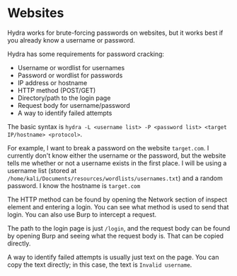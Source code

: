 

# Websites
Hydra works for brute-forcing passwords on websites, but it works best if you already know a username or password.

Hydra has some requirements for password cracking:
- Username or wordlist for usernames
- Password or wordlist for passwords
- IP address or hostname
- HTTP method (POST/GET)
- Directory/path to the login page
- Request body for username/password
- A way to identify failed attempts

The basic syntax is `hydra -L <username list> -P <password list> <target IP/hostname> <protocol>`.

For example, I want to break a password on the website `target.com`. I currently don't know either the username or the password, but the website tells me whether or not a username exists in the first place. I will be using a username list (stored at `/home/kali/Documents/resources/wordlists/usernames.txt`) and a random password. I know the hostname is `target.com`

The HTTP method can be found by opening the Network section of inspect element and entering a login. You can see what method is used to send that login. You can also use Burp to intercept a request.

The path to the login page is just `/login`, and the request body can be found by opening Burp and seeing what the request body is. That can be copied directly.

A way to identify failed attempts is usually just text on the page. You can copy the text directly; in this case, the text is `Invalid username`.